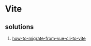 # Vite

## solutions

1. [how-to-migrate-from-vue-cli-to-vite](https://vueschool.io/articles/vuejs-tutorials/how-to-migrate-from-vue-cli-to-vite/)
